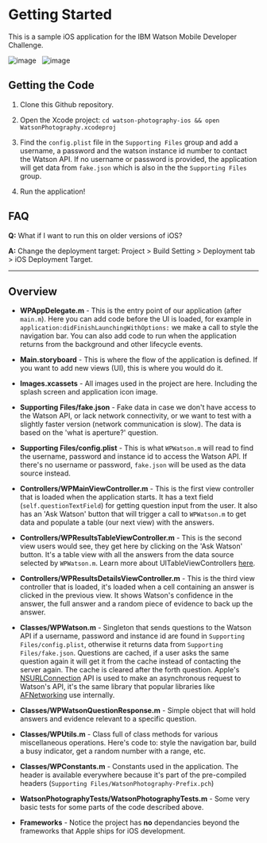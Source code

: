 Getting Started
======================

This is a sample iOS application for the IBM Watson Mobile Developer Challenge.

![image](https://raw.githubusercontent.com/IBMMobileCoC/watson-photography-ios/master/readme-assets/splash.png?token=532119__eyJzY29wZSI6IlJhd0Jsb2I6SUJNTW9iaWxlQ29DL3dhdHNvbi1waG90b2dyYXBoeS1pb3MvbWFzdGVyL3JlYWRtZS1hc3NldHMvc3BsYXNoLnBuZyIsImV4cGlyZXMiOjEzOTg2MjM1NzB9--9e21522c5838b8669900a1c8cbacd64ba4aae19f) &nbsp;
![image](https://raw.githubusercontent.com/IBMMobileCoC/watson-photography-ios/master/readme-assets/overview.gif?token=532119__eyJzY29wZSI6IlJhd0Jsb2I6SUJNTW9iaWxlQ29DL3dhdHNvbi1waG90b2dyYXBoeS1pb3MvbWFzdGVyL3JlYWRtZS1hc3NldHMvb3ZlcnZpZXcuZ2lmIiwiZXhwaXJlcyI6MTM5ODYxNjUxNH0%3D--33e7306bb983c820c190c140e304f87be1ef4c5c)

## Getting the Code

1. Clone this Github repository.

2. Open the Xcode project: `cd watson-photography-ios && open WatsonPhotography.xcodeproj`

3. Find the `config.plist` file in the `Supporting Files` group and add a username, a password and the watson instance id number to contact the Watson API. If no username or password is provided, the application will get data from `fake.json` which is also in the the `Supporting Files` group. 

4. Run the application!

## FAQ

**Q:** What if I want to run this on older versions of iOS?

**A:** Change the deployment target: Project > Build Setting > Deployment tab > iOS Deployment Target.

-----

## Overview

* **WPAppDelegate.m** - This is the entry point of our application (after `main.m`). Here you can add code before the UI is loaded, for example in  `application:didFinishLaunchingWithOptions:` we make a call to style the navigation bar. You can also add code to run when the application returns from the background and other lifecycle events.

* **Main.storyboard** - This is where the flow of the application is defined. If you want to add new views (UI), this is where you would do it.

* **Images.xcassets** - All images used in the project are here. Including the splash screen and application icon image.

* **Supporting Files/fake.json** - Fake data in case we don't have access to the Watson API, or lack network connectivity, or we want to test with a slightly faster version (network communication is slow). The data is based on the 'what is aperture?' question.

* **Supporting Files/config.plist** - This is what `WPWatson.m` will read to find the username, password and instance id to access the Watson API. If there's no username or password, `fake.json` will be used as the data source instead.

* **Controllers/WPMainViewController.m** - This is the first view controller that is loaded when the application starts. It has a text field (`self.questionTextField`) for getting question input from the user. It also has an 'Ask Watson' button that will trigger a call to `WPWatson.m` to get data and populate a table (our next view) with the answers.

* **Controllers/WPResultsTableViewController.m** - This is the second view users would see, they get here by clicking on the 'Ask Watson' button. It's a table view with all the answers from the data source selected by `WPWatson.m`. Learn more about UITableViewControllers [here](http://blog.teamtreehouse.com/introduction-to-the-ios-uitableviewcontroller).

* **Controllers/WPResultsDetailsViewController.m** - This is the third view controller that is loaded, it's loaded when a cell containing an answer is clicked in the previous view. It shows Watson's confidence in the answer, the full answer and a random piece of evidence to back up the answer.

* **Classes/WPWatson.m** - Singleton that sends questions to the Watson API if a username, password and instance id are found in `Supporting Files/config.plist`, otherwise it returns data from `Supporting Files/fake.json`. Questions are cached, if a user asks the same question again it will get it from the cache instead of contacting the server again. The cache is cleared after the forth question. Apple's [NSURLConnection](https://developer.apple.com/library/ios/documentation/cocoa/reference/foundation/classes/NSURLConnection_Class/Reference/Reference.html) API is used to make an asynchronous request to Watson's API, it's the same library that popular libraries like [AFNetworking](https://github.com/AFNetworking/AFNetworking) use internally.

* **Classes/WPWatsonQuestionResponse.m** - Simple object that will hold answers and evidence relevant to a specific question.

* **Classes/WPUtils.m** - Class full of class methods for various miscellaneous operations. Here's code to: style the navigation bar, build a busy indicator, get a random number with a range, etc.

* **Classes/WPConstants.m** - Constants used in the application. The header is available everywhere because it's part of the pre-compiled headers (`Supporting Files/WatsonPhotography-Prefix.pch`)

* **WatsonPhotographyTests/WatsonPhotographyTests.m** - Some very basic tests for some parts of the code described above.

* **Frameworks** - Notice the project has **no** dependancies beyond the frameworks that Apple ships for iOS development.



